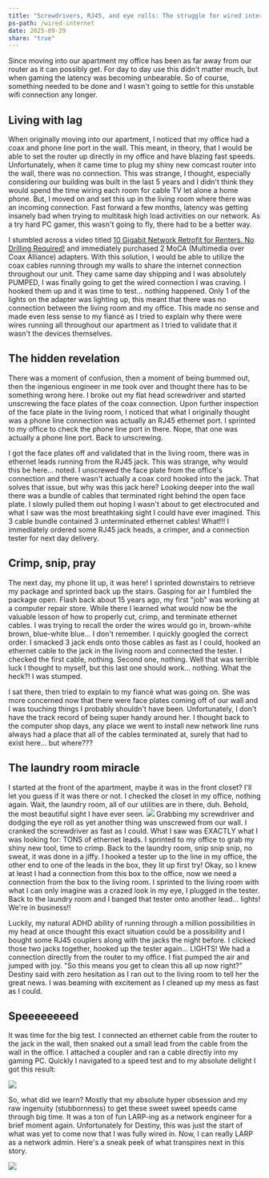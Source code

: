 ```yaml
---
title: "Screwdrivers, RJ45, and eye rolls: The struggle for wired internet"
ps-path: /wired-internet
date: 2025-09-29
share: "true"
---
```

Since moving into our apartment my office has been as far away from our router as it can possibly get. For day to day use this didn't matter much, but when gaming the latency was becoming unbearable. So of course, something needed to be done and I wasn't going to settle for this unstable wifi connection any longer. 
## Living with lag
When originally moving into our apartment, I noticed that my office had a coax and phone line port in the wall. This meant, in theory, that I would be able to set the router up directly in my office and have blazing fast speeds. Unfortunately, when it came time to plug my shiny new comcast router into the wall, there was no connection. This was strange, I thought, especially considering our building was built in the last 5 years and I didn't think they would spend the time wiring each room for cable TV let alone a home phone. But, I moved on and set this up in the living room where there was an incoming connection. Fast forward a few months, latency was getting insanely bad when trying to multitask high load activities on our network. As a try hard PC gamer, this wasn't going to fly, there had to be a better way. 

I stumbled across a video titled [10 Gigabit Network Retrofit for Renters. No Drilling Required!](https://www.youtube.com/watch?v=W0CPafMeeOM) and immediately purchased 2 MoCA (Multimedia over Coax Alliance) adapters. With this solution, I would be able to utilize the coax cables running through my walls to share the internet connection throughout our unit. They came same day shipping and I was absolutely PUMPED, I was finally going to get the wired connection I was craving. I hooked them up and it was time to test... nothing happened. Only 1 of the lights on the adapter was lighting up, this meant that there was no connection between the living room and my office. This made no sense and made even less sense to my fiancé as I tried to explain why there were wires running all throughout our apartment as I tried to validate that it wasn't the devices themselves.
## The hidden revelation
There was a moment of confusion, then a moment of being bummed out, then the ingenious engineer in me took over and thought there has to be something wrong here. I broke out my flat head screwdriver and started unscrewing the face plates of the coax connection.  Upon further inspection of the face plate in the living room, I noticed that what I originally thought was a phone line connection was actually an RJ45 ethernet port. I sprinted to my office to check the phone line port in there. Nope, that one was actually a phone line port. Back to unscrewing. 

I got the face plates off and validated that in the living room, there was in ethernet leads running from the RJ45 jack. This was strange, why would this be here... noted. I unscrewed the face plate from the office's connection and there wasn't actually a coax cord hooked into the jack. That solves that issue, but why was this jack here? Looking deeper into the wall there was a bundle of cables that terminated right behind the open face plate. I slowly pulled them out hoping I wasn't about to get electrocuted and what I saw was the most breathtaking sight I could have ever imagined. This 3 cable bundle contained 3 unterminated ethernet cables! What!!! I immediately ordered some RJ45 jack heads, a crimper, and a connection tester for next day delivery. 
## Crimp, snip, pray
The next day, my phone lit up, it was here! I sprinted downstairs to retrieve my package and sprinted back up the stairs. Gasping for air I fumbled the package open. Flash back about 15 years ago, my first "job" was working at a computer repair store. While there I learned what would now be the valuable lesson of how to properly cut, crimp, and terminate ethernet cables. I was trying to recall the order the wires would go in, brown-white brown, blue-white blue... I don't remember. I quickly googled the correct order. I smacked 3 jack ends onto those cables as fast as I could, hooked an ethernet cable to the jack in the living room and connected the tester. I checked the first cable, nothing. Second one, nothing. Well that was terrible luck I thought to myself, but this last one should work... nothing. What the heck?! I was stumped. 

I sat there, then tried to explain to my fiancé what was going on. She was more concerned now that there were face plates coming off of our wall and I was touching things I probably shouldn't have been. Unfortunately, I don't have the track record of being super handy around her. I thought back to the computer shop days, any place we went to install new network line runs always had a place that all of the cables terminated at, surely that had to exist here... but where???
## The laundry room miracle
I started at the front of the apartment, maybe it was in the front closet? I'll let you guess if it was there or not. I checked the closet in my office, nothing again. Wait, the laundry room, all of our utilities are in there, duh. Behold, the most beautiful sight I have ever seen. 
![](/article-images/the-box.jpeg)
Grabbing my screwdriver and dodging the eye roll as yet another thing was unscrewed from our wall. I cranked the screwdriver as fast as I could. What I saw was EXACTLY what I was looking for: TONS of ethernet leads. I sprinted to my office to grab my shiny new tool, time to crimp. Back to the laundry room, snip snip snip, no sweat, it was done in a jiffy. I hooked a tester up to the line in my office, the other end to one of the leads in the box, they lit up first try! Okay, so I knew at least I had a connection from this box to the office, now we need a connection from the box to the living room. I sprinted to the living room with what I can only imagine was a crazed look in my eye, I plugged in the tester. Back to the laundry room and I banged that tester onto another lead... lights! We're in business!! 

Luckily, my natural ADHD ability of running through a million possibilities in my head at once thought this exact situation could be a possibility and I bought some RJ45 couplers along with the jacks the night before. I clicked those two jacks together, hooked up the tester again... LIGHTS! We had a connection directly from the router to my office. I fist pumped the air and jumped with joy. "So this means you get to clean this all up now right?" Destiny said with zero hesitation as I ran out to the living room to tell her the great news. I was beaming with excitement as I cleaned up my mess as fast as I could.
## Speeeeeeeed
It was time for the big test. I connected an ethernet cable from the router to the jack in the wall, then snaked out a small lead from the cable from the wall in the office. I attached a coupler and ran a cable directly into my gaming PC. Quickly I navigated to a speed test and to my absolute delight I got this result: 

![](/article-images/speedtest.png)

So, what did we learn? Mostly that my absolute hyper obsession and my raw ingenuity (stubbornness) to get these sweet sweet speeds came through big time. It was a ton of fun LARP-ing as a network engineer for a brief moment again. Unfortunately for Destiny, this was just the start of what was yet to come now that I was fully wired in. Now, I can really LARP as a network admin. Here's a sneak peek of what transpires next in this story.

![](/article-images/homelab.jpeg)
